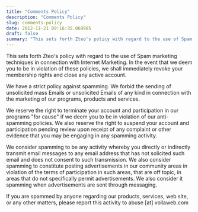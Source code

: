 ```yaml
---
title: "Comments Policy"
description: "Comments Policy"
slug: comments-policy
date: 2012-11-21 09:16:35.069985
draft: false
summary: "This sets forth Zteo's policy with regard to the use of Spam marketing techniques in connection with Internet Marketing. In the event that we deem you to be in violation of these policies, we shall immediately revoke your membership rights and close any active account."
---
```



This sets forth Zteo's policy with regard to the use of Spam marketing
techniques in connection with Internet Marketing. In the event that we deem
you to be in violation of these policies, we shall immediately revoke your
membership rights and close any active account.

We have a strict policy against spamming. We forbid the sending of unsolicited
mass Emails or unsolicited Emails of any kind in connection with the marketing
of our programs, products and services.

We reserve the right to terminate your account and participation in our
programs "for cause" if we deem you to be in violation of our anti-spamming
policies. We also reserve the right to suspend your account and participation
pending review upon receipt of any complaint or other evidence that you may be
engaging in any spamming activity.

We consider spamming to be any activity whereby you directly or indirectly
transmit email messages to any email address that has not solicited such email
and does not consent to such transmission. We also consider spamming to
constitute posting advertisements in our community areas in violation of the
terms of participation in such areas, that are off topic, in areas that do not
specifically permit advertisements. We also consider it spamming when
advertisements are sent through messaging.

If you are spammed by anyone regarding our products, services, web site, or
any other matters, please report this activity to abuse [at] voilaweb.com

